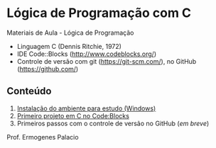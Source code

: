# Lógica de Programação com C

Materiais de Aula - Lógica de Programação

* Linguagem C (Dennis Ritchie, 1972)
* IDE Code::Blocks (http://www.codeblocks.org/)
* Controle de versão com git (https://git-scm.com/), no GitHub (https://github.com/)

## Conteúdo

1. [Instalação do ambiente para estudo (Windows)](https://github.com/ermogenes/aulas-logica-programacao/blob/master/environment/ide_e_compilador.MD)
1. [Primeiro projeto em C no Code:Blocks](https://github.com/ermogenes/aulas-logica-programacao/blob/master/environment/codeblocks-c-primeiros-passos.MD)
1. Primeiros passos com o controle de versão no GitHub (_em breve_)

Prof. Ermogenes Palacio
